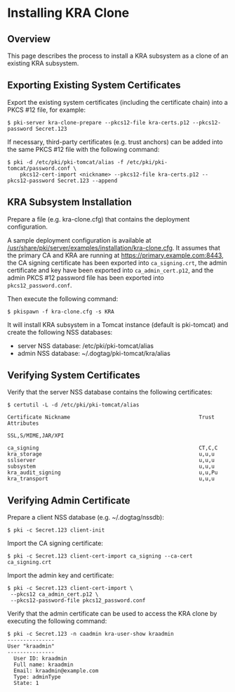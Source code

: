 Installing KRA Clone
====================

Overview
--------

This page describes the process to install a KRA subsystem as a clone of an existing KRA subsystem.

Exporting Existing System Certificates
--------------------------------------

Export the existing system certificates (including the certificate chain) into a PKCS #12 file, for example:

```
$ pki-server kra-clone-prepare --pkcs12-file kra-certs.p12 --pkcs12-password Secret.123
```

If necessary, third-party certificates (e.g. trust anchors) can be added into the same PKCS #12 file with the following command:

```
$ pki -d /etc/pki/pki-tomcat/alias -f /etc/pki/pki-tomcat/password.conf \
    pkcs12-cert-import <nickname> --pkcs12-file kra-certs.p12 --pkcs12-password Secret.123 --append
```

KRA Subsystem Installation
--------------------------

Prepare a file (e.g. kra-clone.cfg) that contains the deployment configuration.

A sample deployment configuration is available at [/usr/share/pki/server/examples/installation/kra-clone.cfg](../../../base/server/examples/installation/kra-clone.cfg).
It assumes that the primary CA and KRA are running at https://primary.example.com:8443,
the CA signing certificate has been exported into `ca_signing.crt`,
the admin certificate and key have been exported into `ca_admin_cert.p12`,
and the admin PKCS #12 password file has been exported into `pkcs12_password.conf`.

Then execute the following command:

```
$ pkispawn -f kra-clone.cfg -s KRA
```

It will install KRA subsystem in a Tomcat instance (default is pki-tomcat) and create the following NSS databases:
* server NSS database: /etc/pki/pki-tomcat/alias
* admin NSS database: ~/.dogtag/pki-tomcat/kra/alias

Verifying System Certificates
-----------------------------

Verify that the server NSS database contains the following certificates:

```
$ certutil -L -d /etc/pki/pki-tomcat/alias

Certificate Nickname                                         Trust Attributes
                                                             SSL,S/MIME,JAR/XPI

ca_signing                                                   CT,C,C
kra_storage                                                  u,u,u
sslserver                                                    u,u,u
subsystem                                                    u,u,u
kra_audit_signing                                            u,u,Pu
kra_transport                                                u,u,u
```

Verifying Admin Certificate
---------------------------

Prepare a client NSS database (e.g. ~/.dogtag/nssdb):

```
$ pki -c Secret.123 client-init
```

Import the CA signing certificate:

```
$ pki -c Secret.123 client-cert-import ca_signing --ca-cert ca_signing.crt
```

Import the admin key and certificate:

```
$ pki -c Secret.123 client-cert-import \
 --pkcs12 ca_admin_cert.p12 \
 --pkcs12-password-file pkcs12_password.conf
```

Verify that the admin certificate can be used to access the KRA clone by executing the following command:

```
$ pki -c Secret.123 -n caadmin kra-user-show kraadmin
---------------
User "kraadmin"
---------------
  User ID: kraadmin
  Full name: kraadmin
  Email: kraadmin@example.com
  Type: adminType
  State: 1
```
